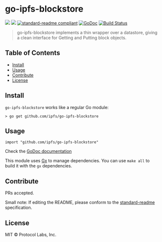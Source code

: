 # go-ipfs-blockstore

[![](https://img.shields.io/badge/made%20by-Protocol%20Labs-blue.svg?style=flat-square)](http://ipn.io)
[![](https://img.shields.io/badge/project-IPFS-blue.svg?style=flat-square)](http://ipfs.io/)
[![standard-readme compliant](https://img.shields.io/badge/standard--readme-OK-green.svg?style=flat-square)](https://github.com/RichardLitt/standard-readme)
[![GoDoc](https://godoc.org/github.com/ipfs/go-ipfs-blockstore?status.svg)](https://godoc.org/github.com/ipfs/go-ipfs-blockstore)
[![Build Status](https://travis-ci.org/ipfs/go-ipfs-blockstore.svg?branch=master)](https://travis-ci.org/ipfs/go-ipfs-blockstore)

> go-ipfs-blockstore implements a thin wrapper over a datastore, giving a clean interface for Getting and Putting block objects.

## Table of Contents

- [Install](#install)
- [Usage](#usage)
- [Contribute](#contribute)
- [License](#license)

## Install

`go-ipfs-blockstore` works like a regular Go module:

```
> go get github.com/ipfs/go-ipfs-blockstore
```

## Usage

```
import "github.com/ipfs/go-ipfs-blockstore"
```

Check the [GoDoc documentation](https://godoc.org/github.com/ipfs/go-ipfs-blockstore)

This module uses [Gx](https://github.com/whyrusleeping/gx) to manage dependencies. You can use `make all` to build it
with the `gx` dependencies.

## Contribute

PRs accepted.

Small note: If editing the README, please conform to
the [standard-readme](https://github.com/RichardLitt/standard-readme) specification.

## License

MIT © Protocol Labs, Inc.
